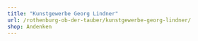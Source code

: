 ```yaml
---
title: "Kunstgewerbe Georg Lindner"
url: /rothenburg-ob-der-tauber/kunstgewerbe-georg-lindner/
shop: Andenken
---
```

